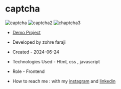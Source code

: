 # captcha

![captcha](https://github.com/zohreFaraji/captcha030404/assets/165832749/6611bea7-bc82-419c-9deb-c3b354ba52dc)
![captcha2](https://github.com/zohreFaraji/captcha030404/assets/165832749/9c4d5729-cac3-488d-b1ac-aa6def0aead9)
![chaptcha3](https://github.com/zohreFaraji/captcha030404/assets/165832749/90c438ae-9b31-4bdb-95f1-5b3b13319c56)

- [Demo Project](https://zohrefaraji.github.io/captcha030404/)

- Developed by zohre faraji

- Created - 2024-06-24

- Technologies Used - Html,  css , javascript

- Role - Frontend

- How to reach me : with my [instagram](https://www.instagram.com/zohrefaraji212/) and [linkedin](https://www.linkedin.com/in/zohre-faraji-41822315a/)
